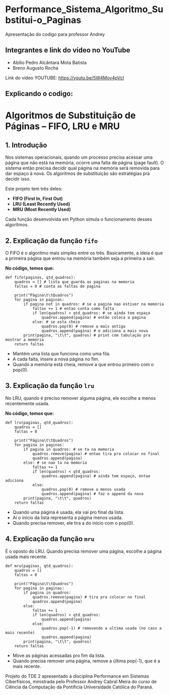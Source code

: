 # Performance_Sistema_Algoritmo_Substitui-o_Paginas
Apresentação do codigo para professor Andrey

## Integrantes e link do vídeo no YouTube

- Abílio Pedro Alcântara Mota Batista
- Breno Augusto Rocha

Link do vídeo YOUTUBE: https://youtu.be/5W4Mov4pVcI

## Explicando o codigo:

# Algoritmos de Substituição de Páginas – FIFO, LRU e MRU

## 1. Introdução

Nos sistemas operacionais, quando um processo precisa acessar uma página que não está na memória, ocorre uma falta de página (page fault).
O sistema então precisa decidir qual página na memória será removida para
dar espaço à nova. Os algoritmos de substituição são estratégias pra decidir isso.

Este projeto tem três deles:

- **FIFO (First In, First Out)**  
- **LRU (Least Recently Used)**  
- **MRU (Most Recently Used)**  

Cada função desenvolvida em Python simula o funcionamento desses algorítmos.

## 2. Explicação da função ```fifo```

O FIFO é o algoritmo mais simples entre os três. Basicamente, a ideia é que a primeira página que entrou na memória também seja a primeira a sair.

**No código, temos que:**

```
def fifo(paginas, qtd_quadros):
    quadros = [] # lista que guarda as paginas na memoria
    faltas = 0 # conta as faltas de pagina

    print("Página\t\tQuadros")
    for pagina in paginas:
        if pagina not in quadros: # se a pagina nao estiver na memória
            faltas += 1 # entao conta como falta
            if len(quadros) < qtd_quadros: # se ainda tem espaço
                quadros.append(pagina) # então coloca a pagina
            else: # se esta cheio
                quadros.pop(0) # remove a mais antiga
                quadros.append(pagina) # e adiciona a mais nova
        print(pagina, "\t\t", quadros) # print com tabulação pra mostrar a memória
    return faltas
```

- Mantém uma lista que funciona como uma fila.
- A cada falta, insere a nova página no fim.
- Quando a memória está cheia, remove a que entrou primeiro com o pop(0).

## 3. Explicação da função ```lru```

No LRU, quando é preciso remover alguma página, ele escolhe a menos recentemente usada.

**No código, temos que:**

```
def lru(paginas, qtd_quadros):
    quadros = []
    faltas = 0

    print("Página\t\tQuadros")
    for pagina in paginas:
        if pagina in quadros: # se ta na memoria
            quadros.remove(pagina) # entao tira pra colocar no final
            quadros.append(pagina)
        else: # se nao ta na memoria
            faltas += 1
            if len(quadros) < qtd_quadros:
                quadros.append(pagina) # ainda tem espaço, entao adiciona
            else:
                quadros.pop(0) # remove a menos usada
                quadros.append(pagina) # faz o append da nova
        print(pagina, "\t\t", quadros)
    return faltas
```

- Quando uma página é usada, ela vai pro final da lista.
- Aí o início da lista representa a página menos usada.
- Quando precisa remover, ele tira a do início com o pop(0).

## 4. Explicação da função ```mru```

É o oposto do LRU. Quando precisa remover uma página, escolhe a página usada mais recente.

```
def mru(paginas, qtd_quadros):
    quadros = []
    faltas = 0

    print("Página\t\tQuadros")
    for pagina in paginas:
        if pagina in quadros:
            quadros.remove(pagina) # tira pra colocar no final
            quadros.append(pagina)
        else:
            faltas += 1
            if len(quadros) < qtd_quadros:
                quadros.append(pagina)
            else:
                quadros.pop(-1) # removendo a ultima usada (no caso a mais recente)
                quadros.append(pagina)
        print(pagina, "\t\t", quadros)
    return faltas
```

- Move as páginas acessadas pro fim da lista.
- Quando precisa remover uma página, remove a última pop(-1), que é a mais recente.


Projeto do TDE 2 apresentado à disciplina Performance em Sistemas Ciberfísicos, ministrada pelo Professor Andrey Cabral Meira do curso de Ciência da Computação da Pontificia Universidade Católica do Paraná.
